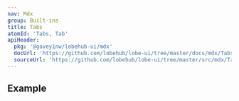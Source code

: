 ```yaml
---
nav: Mdx
group: Built-ins
title: Tabs
atomId: 'Tabs, Tab'
apiHeader:
  pkg: '@govey1nw/lobehub-ui/mdx'
  docUrl: 'https://github.com/lobehub/lobe-ui/tree/master/docs/mdx/Tabs/index.md'
  sourceUrl: 'https://github.com/lobehub/lobe-ui/tree/master/src/mdx/Tabs/index.tsx'
---
```


## Example

<code src="./demos/index.tsx" ></code>
